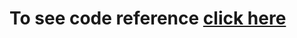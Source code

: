 # To see code reference <a href="https://towardsdatascience.com/develop-a-nlp-model-in-python-deploy-it-with-flask-step-by-step-744f3bdd7776">click here</a>



